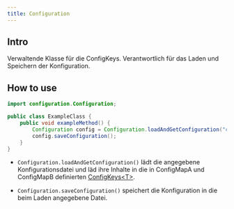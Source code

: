 ```yaml
---
title: Configuration
---
```


## Intro

Verwaltende Klasse für die ConfigKeys. Verantwortlich für das Laden und Speichern der Konfiguration.

## How to use

```java
import configuration.Configuration;

public class ExampleClass {
    public void exampleMethod() {
        Configuration config = Configuration.loadAndGetConfiguration("config.json", ConfigMapA.class, ConfigMapB.class);
        config.saveConfiguration();
    }
}
```

- `Configuration.loadAndGetConfiguration()`
  lädt die angegebene Konfigurationsdatei und läd ihre Inhalte in die in ConfigMapA und ConfigMapB definierten [ConfigKeys\<T>](./ConfigKey.md).

- `Configuration.saveConfiguration()` speichert die Konfiguration in die beim Laden angegebene Datei.
